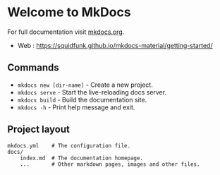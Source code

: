 # Welcome to MkDocs

For full documentation visit [mkdocs.org](https://www.mkdocs.org).


- Web : https://squidfunk.github.io/mkdocs-material/getting-started/


## Commands

* `mkdocs new [dir-name]` - Create a new project.
* `mkdocs serve` - Start the live-reloading docs server.
* `mkdocs build` - Build the documentation site.
* `mkdocs -h` - Print help message and exit.

## Project layout

    mkdocs.yml    # The configuration file.
    docs/
        index.md  # The documentation homepage.
        ...       # Other markdown pages, images and other files.
